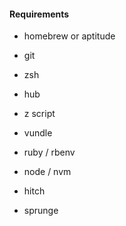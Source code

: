 #### Requirements

* homebrew or aptitude
* git
* zsh

* hub
* z script
* vundle
* ruby / rbenv
* node / nvm
* hitch
* sprunge
